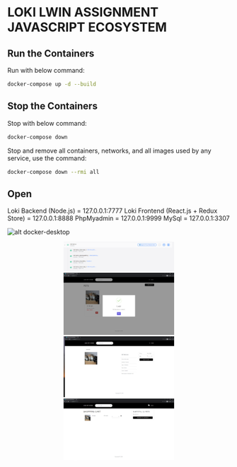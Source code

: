 # LOKI LWIN ASSIGNMENT JAVASCRIPT ECOSYSTEM

## Run the Containers
Run with below command:
```bash
docker-compose up -d --build
```

## Stop the Containers
Stop with below command:
```bash
docker-compose down
```

Stop and remove all containers, networks, and all images used by any service, use the command:
```bash
docker-compose down --rmi all
```

## Open
Loki Backend  (Node.js)                = 127.0.0.1:7777
Loki Frontend (React.js + Redux Store) = 127.0.0.1:8888
PhpMyadmin                             = 127.0.0.1:9999
MySql                                  = 127.0.0.1:3307


![alt docker-desktop](http://url/to/img.png)

<p align="center">
<kbd>
    <img src="https://github.com/lwinmoethu25/loki-lwin-js/blob/master/screenshot/docker_desktop.png" width="250">
</kbd>
<br>
<kbd>
    <img src="https://github.com/lwinmoethu25/loki-lwin-js/blob/master/screenshot/create_pet.png" width="250">
</kbd>
<br>
<kbd>
    <img src="https://github.com/lwinmoethu25/loki-lwin-js/blob/master/screenshot/pet_detail.png" width="250">
</kbd>
<br>
<kbd>
    <img src="https://github.com/lwinmoethu25/loki-lwin-js/blob/master/screenshot/add_to_cart.png" width="250">
</kbd>
</p>
